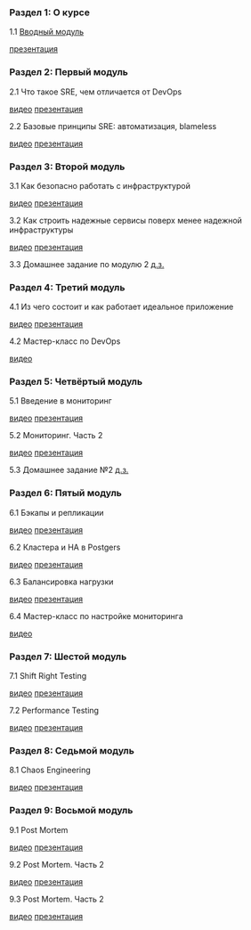 ### Раздел 1: О курсе
1.1 [Вводный модуль](https://youtu.be/AsnQpyMVoww)

[презентация](https://drive.google.com/file/d/1ruJagoBKUmY98jiczcxmhEfOyoja4iuJ/view?usp=sharing)

### Раздел 2: Первый модуль

2.1 Что такое SRE, чем отличается от DevOps

[видео](https://youtu.be/AsnQpyMVoww)
[презентация](https://drive.google.com/file/d/1ruJagoBKUmY98jiczcxmhEfOyoja4iuJ/view?usp=sharing)

2.2 Базовые принципы SRE: автоматизация, blameless

[видео](https://youtu.be/_KA5_FkD2cw)
[презентация](https://drive.google.com/file/d/13Dc2nn5joufSlfSMacUdLg9_NEdgxsCW/view?usp=sharing)

### Раздел 3: Второй модуль

3.1 Как безопасно работать с инфраструктурой

[видео](https://youtu.be/iLAdNjEr1zU)
[презентация](https://drive.google.com/file/d/18K5M7nrpFMc2N381VptZGlVHRTDgeFW1/view?usp=sharing)

3.2 Как строить надежные сервисы поверх менее надежной инфраструктуры

[видео](https://youtu.be/kj5MCxOZHO8)
[презентация](https://drive.google.com/file/d/1TkuCYosxAsjcL4Maw_PZND_XLgs7ZzTZ/view?usp=sharing)

3.3 Домашнее задание по модулю 2
[д.з.](https://teta.mts.ru/members/courses/course814873634518/domasnee-zadanie-po-modulu-2-342260641269)

### Раздел 4: Третий модуль

4.1 Из чего состоит и как работает идеальное приложение

[видео](https://youtu.be/0nwFZKCenvo)
[презентация](https://drive.google.com/file/d/1n6RCvlpwxBGnJp1QQgzxQqOmKUMHrXkN/view?usp=sharing)

4.2 Мастер-класс по DevOps

[видео](https://youtu.be/DJnSH0fRWUU)


### Раздел 5: Четвёртый модуль

5.1 Введение в мониторинг

[видео](https://youtu.be/bpwm36FcSVo)
[презентация](https://tabs.mts.ru/assets/space/2023/10/11/cf25658a972344d89fc8a4913885d02e)

5.2 Мониторинг. Часть 2

[видео](https://youtu.be/8XmTtnU_aBA)
[презентация](https://tabs.mts.ru/assets/space/2023/10/13/5a8b2c7b2c424cbeb7777633410565bd)

5.3 Домашнее задание №2 [д.з.](https://teta.mts.ru/members/courses/course814873634518/domasnee-zadanie-2-579641997980)


### Раздел 6: Пятый модуль

6.1 Бэкапы и репликации

[видео](https://youtu.be/IhmBI4NO6cM)
[презентация](https://drive.google.com/file/d/1vw3R_nyX_Iv7VyxgmKNQX6cOPbbQJJcL/view?usp=sharing)

6.2 Кластера и HA в Postgers

[видео](https://youtu.be/IaizBzLMEYg)
[презентация](https://drive.google.com/file/d/1bLzHr-J5rlpKJKKEtPJ2zsaGAUUadLPE/view?usp=sharing)

6.3 Балансировка нагрузки

[видео](https://youtu.be/nnk2JE2kSZs)
[презентация](https://drive.google.com/file/d/1rIMpzyF-S6nxEA0zZDxz7i4EKRJNORxt/view?usp=sharing)

6.4 Мастер-класс по настройке мониторинга

[видео](https://youtu.be/_V0k9zGqXNw)

### Раздел 7: Шестой модуль

7.1 Shift Right Testing

[видео](https://youtu.be/cvXarEDkamQ)
[презентация](https://drive.google.com/file/d/1-lNYtu7iM_YbWS1O9OhC-WuE3kxJbLqF/view?usp=drivesdk)

7.2 Performance Testing

[видео](https://youtu.be/Q5xvJf-ufxg)
[презентация](https://drive.google.com/file/d/1QSZWypzimhQbVYlT2G9JzQWzizi661tF/view?usp=sharing)

### Раздел 8: Седьмой модуль

8.1 Chaos Engineering

[видео](https://youtu.be/n-RSARBxJe0)
[презентация](https://drive.google.com/file/d/1TXDRXILy2_Fan54Ur4aO-HXA45C5Qo18/view?usp=sharing)


### Раздел 9: Восьмой модуль

9.1 Post Mortem

[видео](https://youtu.be/9lgvvMJpdlY)
[презентация](https://drive.google.com/file/d/19fXA7nmjR5cbRLy2Ca3DRovAipOrYx5I/view?usp=sharing)


9.2 Post Mortem. Часть 2

[видео](https://youtu.be/PZVMkcQbxtE)
[презентация](https://drive.google.com/file/d/1sF4TYYyTP_0kZLlVx8F18WA8SDEkh-fR/view?usp=sharing)

9.3 Post Mortem. Часть 2

[видео](https://youtu.be/kY32TssaOxA)
[презентация](https://drive.google.com/file/d/1n0oh1EAJntuL8N-7mPLOhqqGM_qoDPlJ/view?usp=sharing)